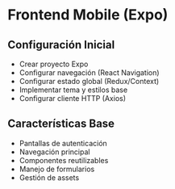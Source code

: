 # Frontend Mobile (Expo)

## Configuración Inicial

- Crear proyecto Expo
- Configurar navegación (React Navigation)
- Configurar estado global (Redux/Context)
- Implementar tema y estilos base
- Configurar cliente HTTP (Axios)

## Características Base

- Pantallas de autenticación
- Navegación principal
- Componentes reutilizables
- Manejo de formularios
- Gestión de assets
